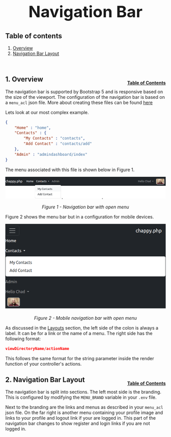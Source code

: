 <h1 style="font-size: 50px; text-align: center;">Navigation Bar</h1>

## Table of contents
1. [Overview](#overview)
2. [Navigation Bar Layout](#layout)

<br>

## 1. Overview <a id="overview"></a><span style="float: right; font-size: 14px; padding-top: 15px;">[Table of Contents](#table-of-contents)</span>
The navigation bar is supported by Bootstrap 5 and is responsive based on the size of the viewport.  The configuration of the navigation bar is based on a `menu_acl` json file.  More about creating these files can be found [here](layouts#menu-acls)

Lets look at our most complex example.

```json
{
    "Home" : "home",
    "Contacts" : {
        "My Contacts" : "contacts",
        "Add Contact" : "contacts/add"
    },
    "Admin" : "admindashboard/index"
}
```

The menu associated with this file is shown below in Figure 1.

<div style="text-align: center;">
  <img src="assets/nav-bar.png" alt="Navigation bar with open menu">
  <p style="font-style: italic;">Figure 1 - Navigation bar with open menu</p>
</div>

Figure 2 shows the menu bar but in a configuration for mobile devices.

<div style="text-align: center;">
  <img src="assets/nav-bar-mobile.png" alt="Mobile navigation bar with open menu">
  <p style="font-style: italic;">Figure 2 - Mobile navigation bar with open menu</p>
</div>

As discussed in the [Layouts](layouts) section, the left side of the colon is always a label.  It can be for a link or the name of a menu. The right side has the following format:

```json
viewDirectoryName/actionName
```

This follows the same format for the string parameter inside the render function of your controller's actions.
<br>

## 2. Navigation Bar Layout <a id="layout"></a><span style="float: right; font-size: 14px; padding-top: 15px;">[Table of Contents](#table-of-contents)</span>
The navigation bar is split into sections.  The left most side is the branding.  This is configured by modifying the `MENU_BRAND` variable in your `.env` file.

Next to the branding are the links and menus as described in your `menu_acl` json file.  On the far right is another menu containing your profile image and links to your profile and logout link if your are logged in.  This part of the navigation bar changes to show register and login links if you are not logged in.